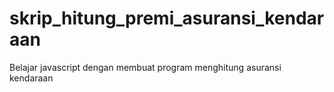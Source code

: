 # skrip_hitung_premi_asuransi_kendaraan
Belajar javascript dengan membuat program menghitung asuransi kendaraan

